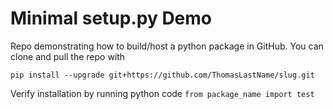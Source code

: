 # Minimal setup.py Demo

Repo demonstrating how to build/host a python package in GitHub. You can clone and pull the repo with

`pip install --upgrade git+https://github.com/ThomasLastName/slug.git`

Verify installation by running python code `from package_name import test`
